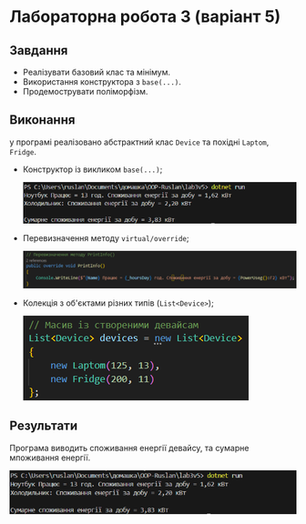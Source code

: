 # Лабораторна робота 3 (варіант 5)

## Завдання

- Реалізувати базовий клас та мінімум.
- Використання конструктора з `base(...)`.
- Продемострувати поліморфізм.

## Виконання

у програмі реалізовано абстрактний клас `Device` та похідні `Laptom`, `Fridge`.

- Конструктор із викликом `base(...)`;

  ![alt text](media/image.png)

- Перевизначення методу `virtual/override`;

  ![alt text](media/image-1.png)

- Колекція з об'єктами різних типів (`List<Device>`);

  ![alt text](media/image-2.png)

## Результати

Програма виводить споживання енергії девайсу, та сумарне мпоживання енергії.

![alt text](media/image.png)
